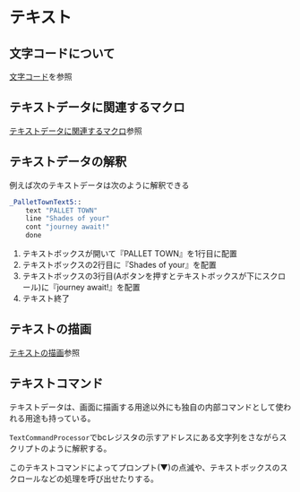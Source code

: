 # テキスト

## 文字コードについて

[文字コード](charcode.md)を参照

## テキストデータに関連するマクロ

[テキストデータに関連するマクロ](./macro.md)参照

## テキストデータの解釈

 例えば次のテキストデータは次のように解釈できる

```asm
_PalletTownText5::
	text "PALLET TOWN"	
	line "Shades of your"
	cont "journey await!"
	done
```

1. テキストボックスが開いて『PALLET TOWN』を1行目に配置
2. テキストボックスの2行目に『Shades of your』を配置
3. テキストボックスの3行目(Aボタンを押すとテキストボックスが下にスクロール)に『journey await!』を配置
4. テキスト終了

## テキストの描画

[テキストの描画](./text_render.md)参照

## テキストコマンド

テキストデータは、画面に描画する用途以外にも独自の内部コマンドとして使われる用途も持っている。

`TextCommandProcessor`でbcレジスタの示すアドレスにある文字列をさながらスクリプトのように解釈する。

このテキストコマンドによってプロンプト(▼)の点滅や、テキストボックスのスクロールなどの処理を呼び出せたりする。
